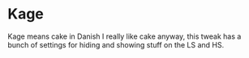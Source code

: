 # Kage

Kage means cake in Danish
I really like cake
anyway, this tweak has a bunch of settings for hiding and showing stuff on the LS and HS.